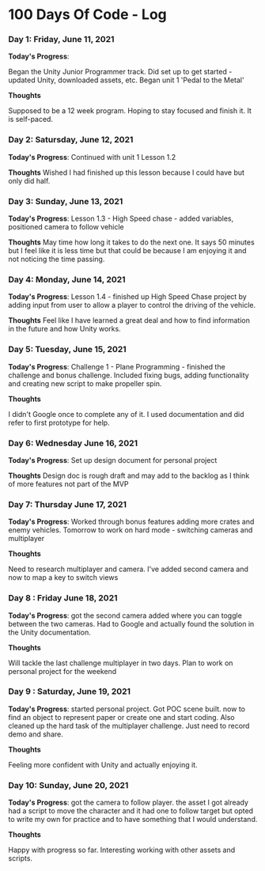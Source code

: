 # 100 Days Of Code - Log


### Day 1: Friday, June 11, 2021

**Today's Progress**: 

Began the Unity Junior Programmer track. Did set up to get started - updated Unity, downloaded assets, etc. Began unit 1 'Pedal to the Metal'

**Thoughts** 

Supposed to be a 12 week program. Hoping to stay focused and finish it. It is self-paced.

### Day 2: Satursday, June 12, 2021

**Today's Progress**:
Continued with unit 1 Lesson 1.2

**Thoughts**
Wished I had finished up this lesson because I could have but only did half. 

### Day 3: Sunday, June 13, 2021

**Today's Progress**:
Lesson 1.3 - High Speed chase - added variables, positioned camera to follow vehicle

**Thoughts**
May time how long it takes to do the next one. It says 50 minutes but I feel like it is less time but that could be because I am enjoying it and not noticing the time passing.

### Day 4: Monday, June 14, 2021

**Today's Progress**:
Lesson 1.4 - finished up High Speed Chase project by adding input from user to allow a player to control the driving of the vehicle.

**Thoughts**
Feel like I have learned a great deal and how to find information in the future and how Unity works.

### Day 5: Tuesday, June 15, 2021

**Today's Progress**:
Challenge 1 - Plane Programming - finished the challenge and bonus challenge. Included fixing bugs, adding functionality and creating new script to make propeller spin.

**Thoughts**

I didn't Google once to complete any of it. I used documentation and did refer to first prototype for help.

### Day 6: Wednesday June 16, 2021

**Today's Progress**:
Set up design document for personal project

**Thoughts**
Design doc is rough draft and may add to the backlog as I think of more features not part of the MVP

### Day 7: Thursday June 17, 2021

**Today's Progress**:
Worked through bonus features adding more crates and enemy vehicles. Tomorrow to work on hard mode - switching cameras and multiplayer

**Thoughts**

Need to research multiplayer and camera. I've added second camera and now to map a key to switch views

### Day 8 : Friday June 18, 2021

**Today's Progress**:
got the second camera added where you can toggle between the two cameras. Had to Google and actually found the solution in the Unity documentation.



**Thoughts**

Will tackle the last challenge multiplayer in two days. Plan to work on personal project for the weekend

### Day 9 : Saturday, June 19, 2021

**Today's Progress**:
started personal project. Got POC scene built. now to find an object to represent paper or create one and start coding. Also cleaned up the hard task of the multiplayer challenge. Just need to record demo and share.

**Thoughts**

Feeling more confident with Unity and actually enjoying it. 

### Day 10: Sunday, June 20, 2021

**Today's Progress**:
got the camera to follow player. the asset I got already had a script to move the character and it had one to follow target but opted to write my own for practice and to have something that I would understand.

**Thoughts**

Happy with progress so far. Interesting working with other assets and scripts. 
